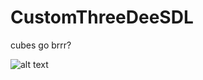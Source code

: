 # CustomThreeDeeSDL
cubes go brrr?

![alt text](https://raw.githubusercontent.com/Matq2064/CustomThreeDeeSDL/main/deps/icon.ico?token=GHSAT0AAAAAAB46Y4HL4ZVBCQMXXR4S57BMY7OQDBQ)
